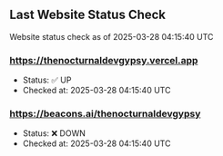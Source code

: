 ## Last Website Status Check

<!-- GitHub Action will update the section below -->
Website status check as of 2025-03-28 04:15:40 UTC

### https://thenocturnaldevgypsy.vercel.app
- Status: ✅ UP
- Checked at: 2025-03-28 04:15:40 UTC

### https://beacons.ai/thenocturnaldevgypsy
- Status: ❌ DOWN
- Checked at: 2025-03-28 04:15:40 UTC


<!-- End of GitHub Action update section -->
